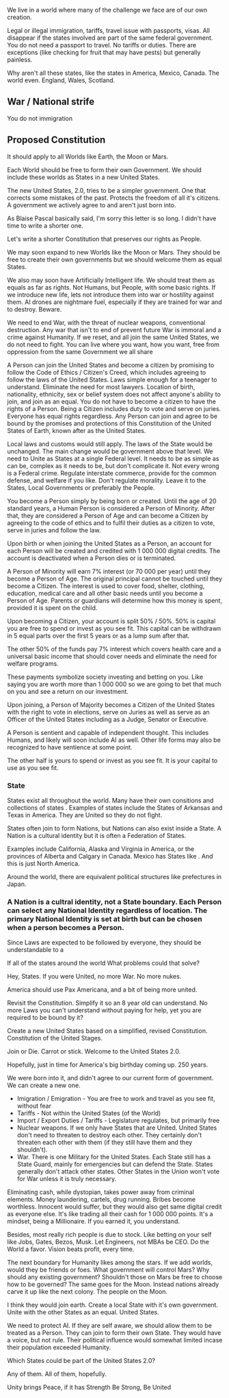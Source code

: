 We live in a world where many of the challenge we face are of our own creation.

Legal or illegal immigration, tariffs, travel issue with passports, visas. All disappear if the states involved are part of the same federal government. You do not need a passport to travel. No tariffs or duties. There are exceptions (like checking for fruit that may have pests) but generally painless.

Why aren't all these states, like the states in America, Mexico, Canada. The world even. England, Wales, Scotland.

## War / National strife

You do not immigration

## Proposed Constitution

It should apply to all Worlds like Earth, the Moon or Mars.

Each World should be free to form their own Government. We should include these worlds as States in a new United States.

The new United States, 2.0, tries to be a simpler government. One that corrects some mistakes of the past. Protects the freedom of all it's citizens. A government we actively agree to and aren't just born into.

As Blaise Pascal basically said, I'm sorry this letter is so long. I didn't have time to write a shorter one.

Let's write a shorter Constitution that preserves our rights as People.

We may soon expand to new Worlds like the Moon or Mars. They should be free to create their own governments but we should welcome them as equal States.

We also may soon have Artificially Intelligent life. We should treat them as equals as far as rights. Not Humans, but People, with some basic rights. If we introduce new life, lets not introduce them into war or hostility against them. AI drones are nightmare fuel, especially if they are trained for war and to destroy. Beware.

We need to end War, with the threat of nuclear weapons, conventional destruction. Any war that isn't to end of prevent future War is immoral and a crime against Humanity. If we reset, and all join the same United States, we do not need to fight. You can live where you want, how you want, free from oppression from the same Government we all share

A Person can join the United States and become a citizen by promising to follow the Code of Ethics / Citizen's Creed, which includes agreeing to follow the laws of the United States. Laws simple enough for a teenager to understand. Eliminate the need for most lawyers. Location of birth, nationality, ethnicity, sex or belief system does not affect anyone's ability to join, and join as an equal. You do not have to become a citizen to have the rights of a Person. Being a Citizen includes duty to vote and serve on juries. Everyone has equal rights regardless. Any Person can join and agree to be bound by the promises and protections of this Constitution of the United States of Earth, known after as the United States.

Local laws and customs would still apply. The laws of the State would be unchanged. The main change would be government above that level. We need to Unite as States at a single Federal level. It needs to be as simple as can be, complex as it needs to be, but don't complicate it. Not every wrong is a Federal crime. Regulate interstate commerce, provide for the common defense, and welfare if you like. Don't regulate morality. Leave it to the States, Local Governments or preferably the People.

You become a Person simply by being born or created. Until the age of 20 standard years, a Human Person is considered a Person of Minority. After that, they are considered a Person of Age and can become a Citizen by agreeing to the code of ethics and to fulfil their duties as a citizen to vote, serve in juries and follow the law.

Upon birth or when joining the United States as a Person, an account for each Person will be created and credited with 1 000 000 digital credits. The account is deactivated when a Person dies or is terminated.

A Person of Minority will earn 7% interest (or 70 000 per year) until they become a Person of Age. The original principal cannot be touched until they become a Citizen. The interest is used to cover food, shelter, clothing, education, medical care and all other basic needs until you become a Person of Age. Parents or guardians will determine how this money is spent, provided it is spent on the child.

Upon becoming a Citizen, your account is split 50% / 50%. 50% is capital you are free to spend or invest as you see fit. This capital can be withdrawn in 5 equal parts over the first 5 years or as a lump sum after that.

The other 50% of the funds pay 7% interest which covers health care and a universal basic income that should cover needs and eliminate the need for welfare programs.

These payments symbolize society investing and betting on you. Like saying you are worth more than 1 000 000 so we are going to bet that much on you and see a return on our investment.

Upon joining, a Person of Majority becomes a Citizen of the United States with the right to vote in elections, serve on Juries as well as serve as an Officer of the United States including as a Judge, Senator or Executive.

A Person is sentient and capable of independent thought. This includes Humans, and likely will soon include AI as well. Other life forms may also be recognized to have sentience at some point.

The other half is yours to spend or invest as you see fit. It is your capital to use as you see fit.

### State

States exist all throughout the world. Many have their own consitions and collections of states . Examples of states include the States of Arkansas and Texas in America. They are United so they do not fight.

States often join to form Nations, but Nations can also exist inside a State. A Nation is a cultural identity but it is often a Federation of States.

Examples include California, Alaska and Virginia in America, or the provinces of Alberta and Calgary in Canada. Mexico has States like . And this is just North America.

Around the world, there are equivalent political structures like prefectures in Japan.

### A Nation is a cultral identity, not a State boundary. Each Person can select any National Identity regardless of location. The primary National Identity is set at birth but can be chosen when a person becomes a Person.

Since Laws are expected to be followed by everyone, they should be understandable to a

If all of the states around the world What problems could that solve?

Hey, States. If you were United, no more War. No more nukes.

America should use Pax Americana, and a bit of being more united.

Revisit the Constitution. Simplify it so an 8 year old can understand. No more Laws you can't understand without paying for help, yet you are required to be bound by it?

Create a new United States based on a simplified, revised Constitution. Constitution of the United Stages.

Join or Die. Carrot or stick. Welcome to the United States 2.0.

Hopefully, just in time for America's big birthday coming up. 250 years.

We were born into it, and didn't agree to our current form of government. We can create a new one.

- Imigration / Emigration - You are free to work and travel as you see fit, without fear
- Tariffs - Not within the United States (of the World)
- Import / Export Duties / Tariffs - Legislature regulates, but primarily free
- Nuclear weapons. If we only have States that are United. United States don't need to threaten to destroy each other. They certainly don't threaten each other with them (if they still have them and they shouldn't).
- War. There is one Military for the United States. Each State still has a State Guard, mainly for emergencies but can defend the State. States generally don't attack other states. Other States in the Union won't vote for War unless it is truly necessary.

Eliminating cash, while dystopian, takes power away from criminal elements. Money laundering, cartels, drug running. Bribes become worthless. Innocent would suffer, but they would also get same digital credit as everyone else. It's like trading all their cash for 1 000 000 points. It's a mindset, being a Millionaire. If you earned it, you understand.

Besides, most really rich people is due to stock. Like betting on your self like Jobs, Gates, Bezos, Musk. Let Engineers, not MBAs be CEO. Do the World a favor. Vision beats profit, every time.

The next boundary for Humanity likes among the stars. If we add worlds, would they be friends or foes. What government will control Mars? Why should any existing government? Shouldn't those on Mars be free to choose how to be governed? The same goes for the Moon. Instead nations already carve it up like the next colony. The people on the Moon.

I think they would join earth. Create a local State with it's own government. Unite with the other States as an equal. United States.

We need to protect AI. If they are self aware, we should allow them to be treated as a Person. They can join to form their own State. They would have a voice, but not rule. Their political influence would somewhat limited incase their population exceeded Humanity.

Which States could be part of the United States 2.0?

Any of them.
All of them, hopefully.

Unity brings Peace,
if it has Strength
Be Strong, Be United
